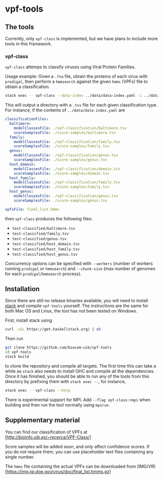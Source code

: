# vpf-tools

## The tools

Currently, only `vpf-class` is implemented, but we have plans to include more tools
in this framework.

### vpf-class

`vpf-class` attemps to classify viruses using Viral Protein Families.

Usage example: Given a `.fna` file, obtain the proteins of each virus with
`prodigal`, then perform a `hmmsearch` against the given `hmms` (VPFs) file to
obtain a classification.
```sh
stack exec -- vpf-class --data-index ../data/data-index.yaml -i ../data/test.fna -o test-classified
```

This will output a directory with a `.tsv` file for each given classification
type. For instance, if the contents of `../data/data-index.yaml` are

```yaml
classificationFiles:
  baltimore:
    modelClassesFile: ./vpf-classification/baltimore.tsv
    scoreSamplesFile: ./score-samples/baltimore.tsv
  family:
    modelClassesFile: ./vpf-classification/family.tsv
    scoreSamplesFile: ./score-samples/family.tsv
  genus:
    modelClassesFile: ./vpf-classification/genus.tsv
    scoreSamplesFile: ./score-samples/genus.tsv
  host_domain:
    modelClassesFile: ./vpf-classification/domain.tsv
    scoreSamplesFile: ./score-samples/domain.tsv
  host_family:
    modelClassesFile: ./vpf-classification/family.tsv
    scoreSamplesFile: ./score-samples/family.tsv
  host_genus:
    modelClassesFile: ./vpf-classification/genus.tsv
    scoreSamplesFile: ./score-samples/genus.tsv

vpfsFile: final_list.hmms
```

then `vpf-class` produces the following files:

- `test-classified/baltimore.tsv`
- `test-classified/family.tsv`
- `test-classified/genus.tsv`
- `test-classified/host_domain.tsv`
- `test-classified/host_family.tsv`
- `test-classified/host_genus.tsv`


Concurrency options can be specified with `--workers` (number of
workers running `prodigal` or `hmmsearch`) and `--chunk-size` (max number
of genomes for each `prodigal`/`hmmsearch` process).

## Installation

Since there are still no release binaries available, you will need to install
[stack](haskellstack.org) and compile `vpf-tools` yourself. The instructions
are the same for both Mac OS and Linux, the tool has not been tested on
Windows.

First, install stack using
```sh
curl -sSL https://get.haskellstack.org/ | sh
```

Then run
```sh
git clone https://github.com/biocom-uib/vpf-tools
cd vpf-tools
stack build
```
to clone the repository and compile all targets. The first time this can take a
while as `stack` also needs to install GHC and compile all the dependencies.
Once it has finished, you should be able to run any of the tools from this
directory by prefixing them with `stack exec --`, for instance,
```sh
stack exec -- vpf-class --help
```

There is experimental support for MPI. Add `--flag vpf-class:+mpi` when
building and then run the tool normally using `mpirun`.

## Supplementary material

You can find our classification of VPFs at [http://bioinfo.uib.es/~recerca/VPF-Class/]

Score samples will be added soon, and only affect confidence scores. If
you do not require them, you can use placeholder text files containing any single
number.

The `hmms` file containing the actual VPFs can be downloaded from (IMG/VR)[https://img.jgi.doe.gov/virus/doc/final_list.hmms.gz]
